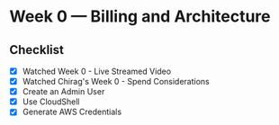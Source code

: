 # Week 0 — Billing and Architecture

## Checklist

- [x] Watched Week 0 - Live Streamed Video
- [x] Watched Chirag's Week 0 - Spend Considerations
- [x] Create an Admin User
- [x] Use CloudShell
- [x] Generate AWS Credentials

